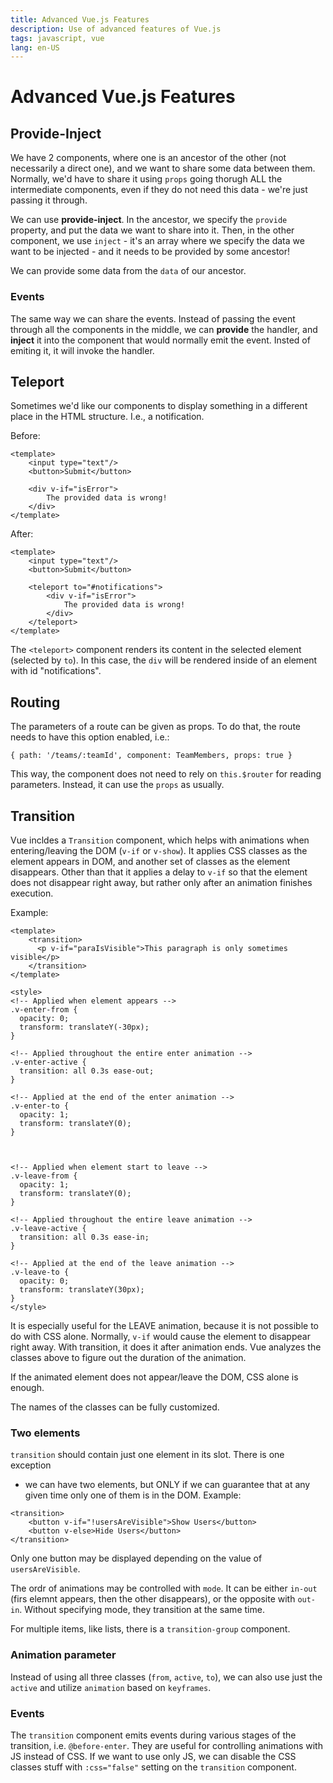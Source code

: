 ```yaml
---
title: Advanced Vue.js Features
description: Use of advanced features of Vue.js
tags: javascript, vue
lang: en-US
---
```


# Advanced Vue.js Features

## Provide-Inject

We have 2 components, where one is an ancestor of the other (not necessarily a
direct one), and we want to share some data between them. Normally, we'd have to
share it using `props` going thorugh ALL the intermediate components, even if
they do not need this data - we're just passing it through.

We can use **provide-inject**. In the ancestor, we specify the `provide`
property, and put the data we want to share into it. Then, in the other
component, we use `inject` - it's an array where we specify the data we want to
be injected - and it needs to be provided by some ancestor!

We can provide some data from the `data` of our ancestor.

### Events

The same way we can share the events. Instead of passing the event through all
the components in the middle, we can **provide** the handler, and **inject** it
into the component that would normally emit the event. Insted of emiting it, it
will invoke the handler.

## Teleport

Sometimes we'd like our components to display something in a different place in
the HTML structure. I.e., a notification.

Before:

```vue
<template>
    <input type="text"/>
    <button>Submit</button>
    
    <div v-if="isError">
        The provided data is wrong!
    </div>
</template>
```

After:

```vue
<template>
    <input type="text"/>
    <button>Submit</button>
    
    <teleport to="#notifications">
        <div v-if="isError">
            The provided data is wrong!
        </div>
    </teleport>
</template>
```

The `<teleport>` component renders its content in the selected element (selected
by `to`). In this case, the `div` will be rendered inside of an element with id
"notifications".

## Routing

The parameters of a route can be given as props. To do that, the route needs to
have this option enabled, i.e.:

```vue
{ path: '/teams/:teamId', component: TeamMembers, props: true }
```

This way, the component does not need to rely on `this.$router` for reading
parameters. Instead, it can use the `props` as usually.

## Transition

Vue incldes a `Transition` component, which helps with animations when
entering/leaving the DOM (`v-if` or `v-show`). It applies CSS classes as the
element appears in DOM, and another set of classes as the element disappears.
Other than that it applies a delay to `v-if` so that the element does not
disappear right away, but rather only after an animation finishes execution.

Example:

```vue
<template>
    <transition>
      <p v-if="paraIsVisible">This paragraph is only sometimes visible</p>
    </transition>
</template>

<style>
<!-- Applied when element appears -->
.v-enter-from {
  opacity: 0;
  transform: translateY(-30px);
}

<!-- Applied throughout the entire enter animation -->
.v-enter-active {
  transition: all 0.3s ease-out;
}

<!-- Applied at the end of the enter animation -->
.v-enter-to {
  opacity: 1;
  transform: translateY(0);
}



<!-- Applied when element start to leave -->
.v-leave-from {
  opacity: 1;
  transform: translateY(0);
}

<!-- Applied throughout the entire leave animation -->
.v-leave-active {
  transition: all 0.3s ease-in;
}

<!-- Applied at the end of the leave animation -->
.v-leave-to {
  opacity: 0;
  transform: translateY(30px);
}
</style>

```

It is especially useful for the LEAVE animation, because it is not possible to
do with CSS alone. Normally, `v-if` would cause the element to disappear right
away. With transition, it does it after animation ends. Vue analyzes the classes
above to figure out the duration of the animation.

If the animated element does not appear/leave the DOM, CSS alone is enough.

The names of the classes can be fully customized.

### Two elements

`transition` should contain just one element in its slot. There is one exception
- we can have two elements, but ONLY if we can guarantee that at any given time
only one of them is in the DOM. Example:

```vue
<transition>
    <button v-if="!usersAreVisible">Show Users</button>
    <button v-else>Hide Users</button>
</transition>
```

Only one button may be displayed depending on the value of `usersAreVisible`.

The ordr of animations may be controlled with `mode`. It can be either `in-out`
(firs elemnt appears, then the other disappears), or the opposite with `out-in`.
Without specifying mode, they transition at the same time.

For multiple items, like lists, there is a `transition-group` component.

### Animation parameter

Instead of using all three classes (`from`, `active`, `to`), we can also use
just the `active` and utilize `animation` based on `keyframes`.

### Events

The `transition` component emits events during various stages of the transition,
i.e. `@before-enter`. They are useful for controlling animations with JS instead
of CSS. If we want to use only JS, we can disable the CSS classes stuff with
`:css="false"` setting on the `transition` component.